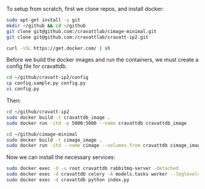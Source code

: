 To setup from scratch, first we clone repos, and install docker:

```bash
sudo apt-get install -y git
mkdir ~/github && cd ~/github
git clone git@github.com:/cravattlab/cimage-minimal.git
git clone git@github.com:/cravattlab/cravatt-ip2.git

curl -sSL https://get.docker.com/ | sh
```

Before we build the docker images and run the containers, we must create a config file for cravattdb.

```bash
cd ~/github/cravatt-ip2/config
cp config.sample.py config.py
vi config.py
```

Then:

```bash
cd ~/github/cravatt-ip2
sudo docker build -t cravattdb_image .
sudo docker run -itd -p 5000:5000 --name cravattdb cravattdb_image

cd ~/github/cimage-minimal
sudo docker build -t cimage_image .
sudo docker run -itd --name cimage --volumes-from cravattdb cimage_image
```

Now we can install the necessary services:

```bash
sudo docker exec -d -u root cravattdb rabbitmq-server -detached
sudo docker exec -d cravattdb celery -A models.tasks worker --loglevel=info --detach
sudo docker exec -d cravattdb python index.py
```